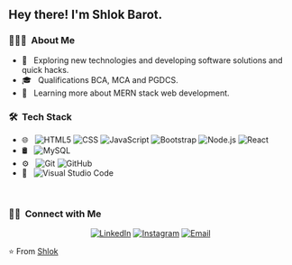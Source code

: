 
<h2> Hey there! I'm Shlok Barot.</h2>

<h3> 👨🏻‍💻 &nbsp;About Me </h3>

- 🤔 &nbsp; Exploring new technologies and developing software solutions and quick hacks.
- 🎓 &nbsp; Qualifications BCA, MCA and PGDCS.
- 🌱 &nbsp; Learning more about MERN stack web development.

<h3> 🛠 &nbsp;Tech Stack</h3>

- 🌐 &nbsp;
  ![HTML5](https://img.shields.io/badge/-HTML5-333333?style=flat&logo=HTML5)
  ![CSS](https://img.shields.io/badge/-CSS-333333?style=flat&logo=CSS3&logoColor=1572B6)
  ![JavaScript](https://img.shields.io/badge/-JavaScript-333333?style=flat&logo=javascript)
  ![Bootstrap](https://img.shields.io/badge/-Bootstrap-333333?style=flat&logo=bootstrap&logoColor=563D7C)
  ![Node.js](https://img.shields.io/badge/-Node.js-333333?style=flat&logo=node.js)
  ![React](https://img.shields.io/badge/-React-333333?style=flat&logo=react)
- 🛢 &nbsp;
  ![MySQL](https://img.shields.io/badge/-MySQL-333333?style=flat&logo=mysql)
- ⚙️ &nbsp;
  ![Git](https://img.shields.io/badge/-Git-333333?style=flat&logo=git)
  ![GitHub](https://img.shields.io/badge/-GitHub-333333?style=flat&logo=github)
- 🔧 &nbsp;
  ![Visual Studio Code](https://img.shields.io/badge/-Visual%20Studio%20Code-333333?style=flat&logo=visual-studio-code&logoColor=007ACC)
 
<br/>
 
<h3> 🤝🏻 &nbsp;Connect with Me </h3>

<p align="center">
<a href="https://www.linkedin.com/in/shlok-barot-063740102/"><img alt="LinkedIn" src="https://img.shields.io/badge/LinkedIn-ShlokBarot-blue?style=flat-square&logo=linkedin"></a>
<a href="https://www.instagram.com/shlok_barot/"><img alt="Instagram" src="https://img.shields.io/badge/Instagram-ShlokBarot-blue?style=flat-square&logo=instagram"></a>
<a href="mailto:shlokbarot003@gmail.com"><img alt="Email" src="https://img.shields.io/badge/Email-shlokbarot003@gmail.com-blue?style=flat-square&logo=gmail"></a>
</p>

⭐️ From [Shlok](https://github.com/shlok-Barot)
